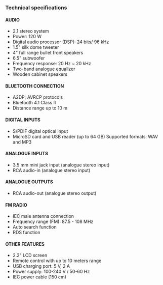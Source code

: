 ### Technical specifications

#### AUDIO
- 2.1 stereo system
- Power: 120 W 
- Digital audio processor (DSP): 24 bits/ 96 kHz
- 1.5" silk dome tweeter
- 4" full range bullet front speakers
- 6.5" subwoofer
- Frequency response: 20 Hz ~ 20 kHz
- Two-band analogue equalizer
- Wooden cabinet speakers

#### BLUETOOTH CONNECTION
- A2DP; AVRCP protocols
- Bluetooth 4.1 Class II
- Distance range up to 10 m

#### DIGITAL INPUTS
- S/PDIF digital optical input
- MicroSD card and USB reader (up to 64 GB) Supported formats: WAV and MP3

#### ANALOGUE INPUTS
- 3.5 mm mini jack input (analogue stereo input)
- RCA audio-in (analogue stereo input) 

#### ANALOGUE OUTPUTS
- RCA audio-out (analogue stereo output)

#### FM RADIO
- IEC male antenna connection
- Frequency range (FM): 87.5 - 108 MHz
- Auto search function
- RDS function

#### OTHER FEATURES
- 2.2" LCD screen
- Remote control with up to 10 meters range
- USB charging port: 5 V, 2 A
- Power supply: 100-240 V / 50-60 Hz
- IEC power cable (150 cm)


